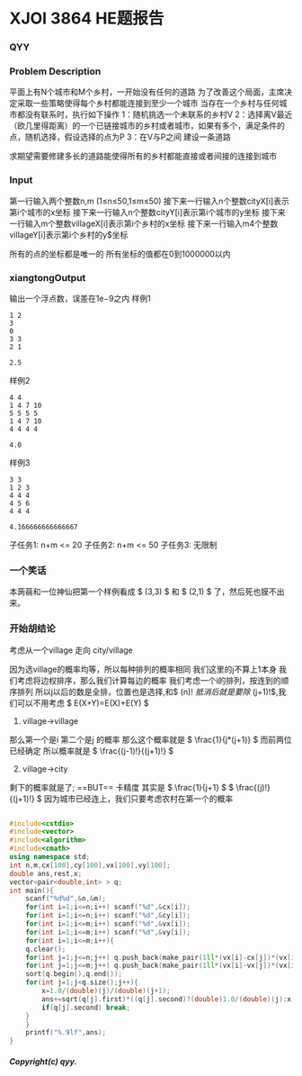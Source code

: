 # XJOI 3864 HE题报告

### QYY



### Problem Description

平面上有N个城市和M个乡村，一开始没有任何的道路
为了改善这个局面，主席决定采取一些策略使得每个乡村都能连接到至少一个城市
当存在一个乡村与任何城市都没有联系时，执行如下操作
1：随机挑选一个未联系的乡村V
2：选择离V最近（欧几里得距离）的一个已链接城市的乡村或者城市，如果有多个，满足条件的点，随机选择，假设选择的点为P
3：在V与P之间 建设一条道路

求期望需要修建多长的道路能使得所有的乡村都能直接或者间接的连接到城市

### Input

第一行输入两个整数n,m (1≤n≤50,1≤m≤50)
接下来一行输入n个整数cityX[i]表示第i个城市的x坐标
接下来一行输入n个整数cityY[i]表示第i个城市的y坐标
接下来一行输入m个整数villageX[i]表示第i个乡村的x坐标
接下来一行输入m4个整数villageY[i]表示第i个乡村的y$坐标

所有的点的坐标都是唯一的
所有坐标的值都在0到1000000以内

### xiangtongOutput

输出一个浮点数，误差在1e−9之内
样例1

```
1 2
3 
0
3 3
2 1

2.5

```

样例2

```
4 4
1 4 7 10
5 5 5 5
1 4 7 10
4 4 4 4

4.0

```

样例3

```
3 3
1 2 3
4 4 4
4 5 6
4 4 4

4.166666666666667

```

 

子任务1: n+m <= 20
子任务2: n+m <= 50
子任务3: 无限制



### 一个笑话

本蒟蒻和一位神仙把第一个样例看成 $ (3,3) $ 和 $ (2,1) $ 了，然后死也膜不出来。

### 开始胡结论

考虑从一个village 走向 city/village

因为选village的概率均等，所以每种排列的概率相同
我们这里的j不算上1本身
我们考虑将边权排序，那么我们计算每边的概率
我们考虑一个i的排列，按连到的顺序排列
所以j以后的数是全排，位置也是选择,和$ (n)! $抵消后就是要除$ (j+1)!$,我们可以不用考虑
$ E(X+Y)=E(X)+E(Y) $  
  
1. village->village

  那么第一个是i 第二个是j 的概率
  那么这个概率就是 $ \frac{1}{j*(j+1)}  $
  而前两位已经确定
  所以概率就是 $ \frac{(j-1)!}{(j+1)!} $

2. village->city

  剩下的概率就是了;
  ==BUT== 卡精度
  其实是 $ \frac{1}{j+1} $
  $ \frac{(j)!}{(j+1)!} $ 因为城市已经连上，我们只要考虑农村在第一个的概率

```c++

#include<cstdio>
#include<vector>
#include<algorithm>
#include<cmath>
using namespace std;
int n,m,cx[100],cy[100],vx[100],vy[100];
double ans,rest,x;
vector<pair<double,int> > q;
int main(){
    scanf("%d%d",&n,&m);
    for(int i=1;i<=n;i++) scanf("%d",&cx[i]);
    for(int i=1;i<=n;i++) scanf("%d",&cy[i]);
    for(int i=1;i<=m;i++) scanf("%d",&vx[i]);
    for(int i=1;i<=m;i++) scanf("%d",&vy[i]);
    for(int i=1;i<=m;i++){
	q.clear(); 
	for(int j=1;j<=n;j++) q.push_back(make_pair(1ll*(vx[i]-cx[j])*(vx[i]-cx[j])+1ll*(vy[i]-cy[j])*(vy[i]-cy[j]),1));
	for(int j=1;j<=m;j++) q.push_back(make_pair(1ll*(vx[i]-vx[j])*(vx[i]-vx[j])+1ll*(vy[i]-vy[j])*(vy[i]-vy[j]),0));
	sort(q.begin(),q.end());
	for(int j=1;j<q.size();j++){
	    x=1.0/(double)(j)/(double)(j+1);
	    ans+=sqrt(q[j].first)*((q[j].second)?(double)1.0/(double)(j):x);
	    if(q[j].second) break;
	}
    }
    printf("%.9lf",ans);
}

```







##### Copyright(c) qyy.   